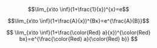 $$\lim_{x\to \inf}(1+\frac{1}{x})^{x}=e$$

$$\lim_{x\to \inf}(1+\frac{A}{x})^{Bx}=e^{\frac{A}{B}}$$

$$
\lim_{x\to \inf}(1+\frac{\color{Red} a}{x})^{\color{Red} bx}=e^{\frac{\color{Red} a}{\color{Red} b}}
$$
